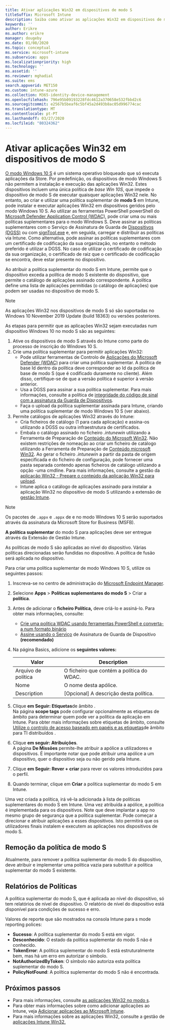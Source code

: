 ```yaml
---
title: Ativar aplicações Win32 em dispositivos de modo S
titleSuffix: Microsoft Intune
description: Saiba como ativar as aplicações Win32 em dispositivos de modo S utilizando o Microsoft Intune.
keywords: ''
author: Erikre
ms.author: erikre
manager: dougeby
ms.date: 01/08/2020
ms.topic: conceptual
ms.service: microsoft-intune
ms.subservice: apps
ms.localizationpriority: high
ms.technology: ''
ms.assetid: ''
ms.reviewer: mghadial
ms.suite: ems
search.appverid: MET150
ms.custom: intune-azure
ms.collection: M365-identity-device-management
ms.openlocfilehash: 796e95b09193228fdc4612a370658e532fbbd2c6
ms.sourcegitcommit: e2567b5beaf6c5bf45a2d493b8ac05d996774cac
ms.translationtype: MT
ms.contentlocale: pt-PT
ms.lasthandoff: 03/27/2020
ms.locfileid: "80324362"
---
```

# <a name="enable-win32-apps-on-s-mode-devices"></a>Ativar aplicações Win32 em dispositivos de modo S

[O modo Windows 10 S](https://docs.microsoft.com/windows/deployment/s-mode) é um sistema operativo bloqueado que só executa aplicações da Store. Por predefinição, os dispositivos de modo Windows S não permitem a instalação e execução das aplicações Win32. Estes dispositivos incluem uma única política de *base Win 10S*, que impede o dispositivo de modo S de executar quaisquer aplicações Win32 nele. No entanto, ao criar e utilizar uma política suplementar de **modo S** em Intune, pode instalar e executar aplicações Win32 em dispositivos geridos pelo modo Windows 10 S. Ao utilizar as ferramentas PowerShell powerShell do [Microsoft Defender Application Control (WDAC),](https://docs.microsoft.com/windows/security/threat-protection/windows-defender-application-control/windows-defender-application-control) pode criar uma ou mais políticas suplementares para o modo Windows S. Deve assinar as políticas suplementares com o Serviço de Assinatura de Guarda de [Dispositivos (DGSS)](https://go.microsoft.com/fwlink/?linkid=2095629) ou com [signTool.exe](https://docs.microsoft.com/windows/security/threat-protection/windows-defender-application-control/use-signed-policies-to-protect-windows-defender-application-control-against-tampering) e, em seguida, carregar e distribuir as políticas via Intune. Como alternativa, pode assinar as políticas suplementares com um certificado de codificação da sua organização, no entanto o método preferido é utilizar a DGSS. No caso de utilizar o certificado de codificação da sua organização, o certificado de raiz que o certificado de codificação se encontra, deve estar presente no dispositivo.

Ao atribuir a política suplementar do modo S em Intune, permite que o dispositivo exceda a política de modo S existente do dispositivo, que permite o catálogo de aplicações assinado correspondente. A política define uma lista de aplicações permitidas (o catálogo de aplicações) que podem ser usadas no dispositivo de modo S.

> [!NOTE]
> As aplicações Win32 nos dispositivos de modo S só são suportadas no Windows 10 November 2019 Update (build 18363) ou versões posteriores.

<!-- Add WDAC tooling diagram  -->

As etapas para permitir que as aplicações Win32 sejam executadas num dispositivo Windows 10 no modo S são as seguintes:

1. Ative os dispositivos de modo S através do Intune como parte do processo de inscrição do Windows 10 S.
2. Crie uma política suplementar para permitir aplicações Win32:
   - Pode utilizar ferramentas de Controlo de [Aplicações do Microsoft Defender (WDAC)](https://docs.microsoft.com/windows/security/threat-protection/windows-defender-application-control/windows-defender-application-control) para criar uma política suplementar. A política de base Id dentro da política deve corresponder ao Id da política de base de modo S (que é codificado duramente no cliente). Além disso, certifique-se de que a versão política é superior à versão anterior.
   - Usa a DGSS para assinar a sua política suplementar. Para mais informações, consulte a política de [integridade do código de sinal com a assinatura da Guarda de Dispositivos](https://docs.microsoft.com/microsoft-store/sign-code-integrity-policy-with-device-guard-signing).
   - Faça o upload da política suplementar assinada para Intune, criando uma política suplementar de modo Windows 10 S (ver abaixo).
3. Permite catálogos de aplicações Win32 através do Intune:
   - Cria ficheiros de catálogo (1 para cada aplicação) e assina-os utilizando a DGSS ou outra infraestrutura de certificados.
   - Embala o catálogo assinado no ficheiro *.intunewin* utilizando a Ferramenta de Preparação de [Conteúdo do Microsoft Win32](https://go.microsoft.com/fwlink/?linkid=2065730). Não existem restrições de nomeação ao criar um ficheiro de catálogo utilizando a Ferramenta de Preparação de [Conteúdo microsoft Win32](https://go.microsoft.com/fwlink/?linkid=2065730). Ao gerar o ficheiro *.intunewin* a partir da pasta de origem especificada e do ficheiro de configuração, pode fornecer uma pasta separada contendo apenas ficheiros de catálogo utilizando a opção -uma cmdline. Para mais informações, consulte a gestão da [aplicação Win32 - Prepare o conteúdo da aplicação Win32 para upload](apps-win32-app-management.md#prepare-the-win32-app-content-for-upload).
   - Intune aplica o catálogo de aplicações assinado para instalar a aplicação Win32 no dispositivo de modo S utilizando a extensão de [gestão Intune](intune-management-extension.md).

> [!NOTE]
> Os pacotes de `.appx` e `.appx` de  e  no modo Windows 10 S serão suportados através da assinatura da Microsoft Store for Business (MSFB).
>
> **A política suplementar** do modo S para aplicações deve ser entregue através da Extensão de Gestão Intune.
>
> As políticas de modo S são aplicadas ao nível do dispositivo. Várias políticas direcionadas serão fundidas no dispositivo. A política de fusão será aplicada no dispositivo.

Para criar uma política suplementar de modo Windows 10 S, utilize os seguintes passos:

1. Inscreva-se no centro de administração do [Microsoft Endpoint Manager](https://go.microsoft.com/fwlink/?linkid=2109431).
2. Selecione **Apps** > **Políticas suplementares do modo S** > Criar a **política**.
3. Antes de adicionar o **ficheiro Política,** deve criá-lo e assiná-lo. Para obter mais informações, consulte:
    - [Crie uma política WDAC usando ferramentas PowerShell e converta-a num formato binário](https://go.microsoft.com/fwlink/?linkid=2095387)
    - [Assine usando o Serviço](https://go.microsoft.com/fwlink/?linkid=2095629) de Assinatura de Guarda de Dispositivo **(recomendado)**

4. Na página Basics, adicione os **seguintes valores:**

    | Valor | Description |
    |--------------|------------------------------------------------|
    | Arquivo de política | O ficheiro que contém a política do WDAC. |
    | Nome | O nome desta apólice. |
    | Description | [Opcional] A descrição desta política. |

5. Clique **em Seguir: Etiquetas**de âmbito .<br>
   Na página **scope tags** pode configurar opcionalmente as etiquetas de âmbito para determinar quem pode ver a política da aplicação em Intune. Para obter mais informações sobre etiquetas de âmbito, consulte [Utilize o controlo de acesso baseado em papéis e as etiquetas](../fundamentals/scope-tags.md)de âmbito para TI distribuídos .

6. Clique **em seguir: Atribuições**.<br>
   A página **De Missões** permite-lhe atribuir a apólice a utilizadores e dispositivos. É importante notar que pode atribuir uma apólice a um dispositivo, quer o dispositivo seja ou não gerido pela Intune.
7. Clique **em Seguir: Rever + criar** para rever os valores introduzidos para o perfil.
8. Quando terminar, clique em **Criar** a política suplementar do modo S em Intune.

Uma vez criada a política, irá vê-la adicionada à lista de políticas suplementares do modo S em Intune. Uma vez atribuída a apólice, a política é implementada para os dispositivos. Note que deve implantar a app no mesmo grupo de segurança que a política suplementar. Pode começar a direcionar e atribuir aplicações a esses dispositivos. Isto permitirá que os utilizadores finais instalem e executem as aplicações nos dispositivos de modo S.

## <a name="removal-of-s-mode-policy"></a>Remoção da política de modo S

Atualmente, para remover a política suplementar do modo S do dispositivo, deve atribuir e implementar uma política vazia para substituir a política suplementar do modo S existente.

## <a name="policy-reporting"></a>Relatórios de Políticas

A política suplementar do modo S, que é aplicada ao nível do dispositivo, só tem relatórios de nível de dispositivo. O relatório de nível do dispositivo está disponível para condições de sucesso e erro.

Valores de reporte que são mostrados na consola Intune para s mode reporting polices:
- **Sucesso**: A política suplementar do modo S está em vigor.
- **Desconhecido**: O estado da política suplementar do modo S não é conhecido.
- **TokenError**: A política suplementar do modo S está estruturalmente bem, mas há um erro em autorizar o símbolo.
- **NotAuthorizedByToken**: O símbolo não autoriza esta política suplementar do modo S.
- **PolicyNotFound**: A política suplementar do modo S não é encontrada.

## <a name="next-steps"></a>Próximos passos

- Para mais informações, consulte [as aplicações Win32 no modo s](https://docs.microsoft.com/windows/security/threat-protection/windows-defender-application-control/lob-win32-apps-on-s).
- Para obter mais informações sobre como adicionar aplicações ao Intune, veja [Adicionar aplicações ao Microsoft Intune](apps-add.md).
- Para mais informações sobre as aplicações Win32, consulte a gestão de [aplicações Intune Win32.](apps-win32-app-management.md)
